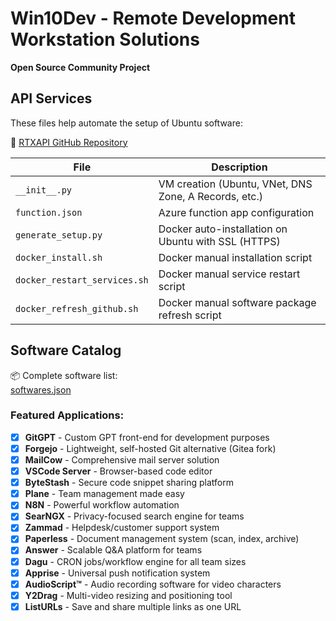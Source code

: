 # Win10Dev - Remote Development Workstation Solutions

**Open Source Community Project**

## API Services

These files help automate the setup of Ubuntu software:

🔗 [RTXAPI GitHub Repository](https://github.com/SongDrop/rtxapi)

| File | Description |
|------|-------------|
| `__init__.py` | VM creation (Ubuntu, VNet, DNS Zone, A Records, etc.) |
| `function.json` | Azure function app configuration |
| `generate_setup.py` | Docker auto-installation on Ubuntu with SSL (HTTPS) |
| `docker_install.sh` | Docker manual installation script |
| `docker_restart_services.sh` | Docker manual service restart script |
| `docker_refresh_github.sh` | Docker manual software package refresh script |

## Software Catalog

📦 Complete software list:  
[softwares.json](https://github.com/SongDrop/win10dev/blob/main/softwares.json)

### Featured Applications:

- [x] **GitGPT** - Custom GPT front-end for development purposes
- [x] **Forgejo** - Lightweight, self-hosted Git alternative (Gitea fork)
- [x] **MailCow** - Comprehensive mail server solution
- [x] **VSCode Server** - Browser-based code editor
- [x] **ByteStash** - Secure code snippet sharing platform
- [x] **Plane** - Team management made easy
- [x] **N8N** - Powerful workflow automation
- [x] **SearNGX** - Privacy-focused search engine for teams
- [x] **Zammad** - Helpdesk/customer support system
- [x] **Paperless** - Document management system (scan, index, archive)
- [x] **Answer** - Scalable Q&A platform for teams
- [x] **Dagu** - CRON jobs/workflow engine for all team sizes
- [x] **Apprise** - Universal push notification system
- [x] **AudioScript™️** - Audio recording software for video characters
- [x] **Y2Drag** - Multi-video resizing and positioning tool
- [x] **ListURLs** - Save and share multiple links as one URL
